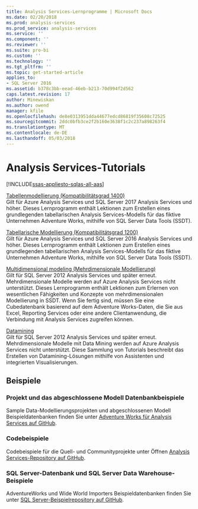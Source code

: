 ```yaml
---
title: Analysis Services-Lernprogramme | Microsoft Docs
ms.date: 02/20/2018
ms.prod: analysis-services
ms.prod_service: analysis-services
ms.service: ''
ms.component: ''
ms.reviewer: ''
ms.suite: pro-bi
ms.custom: ''
ms.technology: ''
ms.tgt_pltfrm: ''
ms.topic: get-started-article
applies_to:
- SQL Server 2016
ms.assetid: b378c3bb-eead-46eb-b213-70d994f2d562
caps.latest.revision: 17
author: Minewiskan
ms.author: owend
manager: kfile
ms.openlocfilehash: de8e0313951dda44677edcd86819f35608c72525
ms.sourcegitcommit: 2ddc0bfb3ce2f2b160e3638f1c2c237a898263f4
ms.translationtype: MT
ms.contentlocale: de-DE
ms.lasthandoff: 05/03/2018
---
```

# <a name="analysis-services-tutorials"></a>Analysis Services-Tutorials
[!INCLUDE[ssas-appliesto-sqlas-all-aas](../includes/ssas-appliesto-sqlas-all-aas.md)]

[Tabellenmodellierung (Kompatibilitätsgrad 1400)](tutorial-tabular-1400/as-adventure-works-tutorial.md)   
Gilt für Azure Analysis Services und SQL Server 2017 Analysis Services und höher. Dieses Lernprogramm enthält Lektionen zum Erstellen eines grundlegenden tabellarischen Analysis Services-Modells für das fiktive Unternehmen Adventure Works, mithilfe von SQL Server Data Tools (SSDT). 

[Tabellarische Modellierung (Kompatibilitätsgrad 1200)](../analysis-services/tabular-modeling-adventure-works-tutorial.md)  
Gilt für Azure Analysis Services und SQL Server 2016 Analysis Services und höher. Dieses Lernprogramm enthält Lektionen zum Erstellen eines grundlegenden tabellarischen Analysis Services-Modells für das fiktive Unternehmen Adventure Works, mithilfe von SQL Server Data Tools (SSDT).  
  
[Multidimensional modeling (Mehrdimensionale Modellierung)](../analysis-services/multidimensional-modeling-adventure-works-tutorial.md)  
Gilt für SQL Server 2012 Analysis Services und später erneut. Mehrdimensionale Modelle werden auf Azure Analysis Services nicht unterstützt. Dieses Lernprogramm enthält Lektionen zum Erlernen von wesentlichen Fähigkeiten und Konzepte von mehrdimensionalen Modellierung in SSDT. Wenn Sie fertig sind, müssen Sie eine Cubedatenbank basierend auf dem Adventure Works-Daten, die Sie aus Excel, Reporting Services oder eine andere Clientanwendung, die Verbindung mit Analysis Services zugreifen können.  
  
[Datamining](../analysis-services/data-mining-tutorials-analysis-services.md)  
Gilt für SQL Server 2012 Analysis Services und später erneut. Mehrdimensionale Modelle mit Data Mining werden auf Azure Analysis Services nicht unterstützt. Diese Sammlung von Tutorials beschreibt das Erstellen von Datamining-Lösungen mithilfe von Assistenten und integrierten Visualisierungen.  
  
  
## <a name="samples"></a>Beispiele 
### <a name="project-and-completed-model-database-samples"></a>Projekt und das abgeschlossene Modell Datenbankbeispiele
Sample Data-Modellierungsprojekten und abgeschlossenen Modell Beispieldatenbanken finden Sie unter [Adventure Works für Analysis Services auf GitHub](https://github.com/Microsoft/sql-server-samples/releases/tag/adventureworks-analysis-services).

### <a name="code-samples"></a>Codebeispiele
Codebeispiele für die Quell- und Communityprojekte unter Öffnen [Analysis Services-Repository auf GitHub](https://github.com/Microsoft/Analysis-Services).

### <a name="sql-server-database-and-sql-server-data-warehouse-samples"></a>SQL Server-Datenbank und SQL Server Data Warehouse-Beispiele  
AdventureWorks und Wide World Importers Beispieldatenbanken finden Sie unter [SQL Server-Beispielrepository auf GitHub](https://github.com/Microsoft/sql-server-samples).
  
  
  
